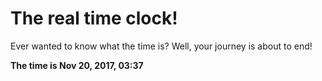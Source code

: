 # The real time clock!

Ever wanted to know what the time is? Well, your journey is about to end!

**The time is Nov 20, 2017, 03:37**